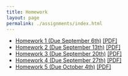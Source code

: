 ```yaml
---
title: Homework
layout: page
permalink: ./assignments/index.html
---
```


- [Homework 1 (Due September 6th)](./homework1.html) [[PDF]](./homework1.pdf)
- [Homework 2 (Due September 13th)](./homework2.html) [[PDF]](./homework2.pdf)
- [Homework 3 (Due September 20th)](./homework3.html) [[PDF]](./homework3.pdf)
- [Homework 4 (Due September 27th)](./homework4.html) [[PDF]](./homework4.pdf)
- [Homework 5 (Due October 4th)](./homework5.html) [[PDF]](./homework5.pdf)
